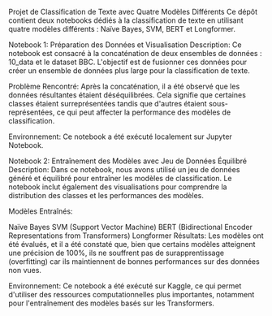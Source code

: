 Projet de Classification de Texte avec Quatre Modèles Différents
Ce dépôt contient deux notebooks dédiés à la classification de texte en utilisant quatre modèles différents : Naïve Bayes, SVM, BERT et Longformer.

Notebook 1: Préparation des Données et Visualisation
Description: Ce notebook est consacré à la concaténation de deux ensembles de données : 10_data et le dataset BBC. L'objectif est de fusionner ces données pour créer un ensemble de données plus large pour la classification de texte.

Problème Rencontré: Après la concaténation, il a été observé que les données résultantes étaient déséquilibrées. Cela signifie que certaines classes étaient surreprésentées tandis que d'autres étaient sous-représentées, ce qui peut affecter la performance des modèles de classification.

Environnement: Ce notebook a été exécuté localement sur Jupyter Notebook.

Notebook 2: Entraînement des Modèles avec Jeu de Données Équilibré
Description: Dans ce notebook, nous avons utilisé un jeu de données généré et équilibré pour entraîner les modèles de classification. Le notebook inclut également des visualisations pour comprendre la distribution des classes et les performances des modèles.

Modèles Entraînés:

Naïve Bayes
SVM (Support Vector Machine)
BERT (Bidirectional Encoder Representations from Transformers)
Longformer
Résultats: Les modèles ont été évalués, et il a été constaté que, bien que certains modèles atteignent une précision de 100%, ils ne souffrent pas de surapprentissage (overfitting) car ils maintiennent de bonnes performances sur des données non vues.

Environnement: Ce notebook a été exécuté sur Kaggle, ce qui permet d'utiliser des ressources computationnelles plus importantes, notamment pour l'entraînement des modèles basés sur les Transformers.

